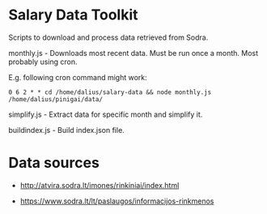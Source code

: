 Salary Data Toolkit
===================

Scripts to download and process data retrieved from Sodra.

monthly.js - Downloads most recent data. Must be run once a month.
Most probably using cron.

E.g. following cron command might work:

```cron
0 6 2 * * cd /home/dalius/salary-data && node monthly.js /home/dalius/pinigai/data/
```

simplify.js - Extract data for specific month and simplify it.

buildindex.js - Build index.json file.

Data sources
============

* http://atvira.sodra.lt/imones/rinkiniai/index.html

* https://www.sodra.lt/lt/paslaugos/informacijos-rinkmenos
